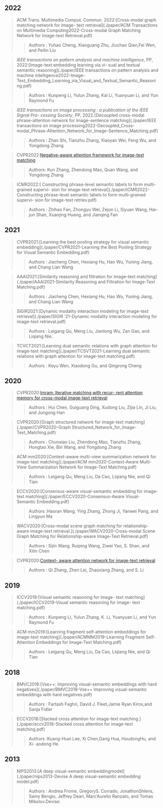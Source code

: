 ## 2022

> ACM Trans. Multimedia Comput. Commun. 2022:[Cross-modal graph matching network for image- text retrieval](./paper/ACM Transactions on Multimedia Computing2022-Cross-modal Graph Matching Network for Image-text Retrieval.pdf)
>
> > Authors : Yuhao Cheng, Xiaoguang Zhu, Jiuchao Qian,Fei Wen, and Peilin Liu

> *IEEE transactions on pattern* *analysis* *and* *machine* *intelligence*, PP, 2022:[Image-text embedding learning via vi- sual and textual semantic reasoning](./paper/IEEE transactions on pattern analysis and machine intelligence2022-Image-Text_Embedding_Learning_via_Visual_and_Textual_Semantic_Reasoning.pdf)
>
> > Authors : Kunpeng Li, Yulun Zhang, Kai Li, Yuanyuan Li, and Yun Raymond Fu

> *IEEE* *transactions* *on image processing :* *a publication of the IEEE Signal Pro- cessing Society*, PP, 2022.[Decoupled cross-modal phrase-attention network for image-sentence matching](./paper/IEEE transactions on image processing2022-Decoupled_Cross-modal_Phrase-Attention_Network_for_Image-Sentence_Matching.pdf)
>
> > Authors : Zhan Shi, Tianzhu Zhang, Xiaoyan Wei, Feng Wu, and Yongdong Zhang

> CVPR2022:[Negative-aware attention framework for image-text matching](./paper/CVPR_2022_paper_Negative-Aware_Attention_Framework_for_Image-Text_Matching.pdf)
>
> > Authors: Kun Zhang, Zhendong Mao, Quan Wang, and Yongdong Zhang

> ICMR2022:[ Constructing phrase-level semantic labels to form multi-grained supervi- sion for image-text retrieval](./paper/ICMR2022-Constructing phrase-level semantic labels to form multi-grained supervi- sion for image-text retriev.pdf)
>
> > Authors : Zhihao Fan, Zhongyu Wei, Zejun Li, Siyuan Wang, Hai- jun Shan, Xuanjing Huang, and Jianqing Fan

## 2021

> CVPR2021:[Learning the best pooling strategy for visual semantic embedding](./paper/CVPR2021-Learning the Best Pooling Strategy for Visual Semantic Embedding.pdf)
>
> > Authors : Jiacheng Chen, Hexiang Hu, Hao Wu, Yuning Jiang, and Chang Lian Wang

> AAAI2021:[Similarity reasoning and filtration for image-text matching](./paper/AAAI2021-Similarity Reasoning and Filtration for Image-Text Matching.pdf)
>
> > Authors : Jiacheng Chen, Hexiang Hu, Hao Wu, Yuning Jiang, and Chang Lian Wang

> SIGIR2021:[Dynamic modality interaction modeling for image-text retrieval](./paper/SIGIR ’21-Dynamic modality interaction modeling for image-text retrieval.pdf)
>
> > Authors : Leigang Qu, Meng Liu, Jianlong Wu, Zan Gao, and Liqiang Nie. 

> TCVCT2021:[Learning dual semantic relations with graph attention for image-text matching](./paper/TCSVT2021-Learning dual semantic relations with graph attention for image-text matching.pdf)
>
> > Authors : Keyu Wen, Xiaodong Gu, and Qingrong Cheng

## 2020

> CVPR2020:[Imram: Iterative matching with recur- rent attention memory for cross-modal image-text retrieval](./paper/CVPR2020-Imram-Iterative_matching_with_recurrent_attention_memory_for_cross-modal_image-text_retrieval.pdf)
>
> > Authors : Hui Chen, Guiguang Ding, Xudong Liu, Zijia Lin, Ji Liu, and Jungong Han

> CVPR2020:[Graph structured network for image-text matching](./paper/CVPR2020-Graph Structured_Network_for_Image-Text_Matching.pdf)
>
> > Authors : Chunxiao Liu, Zhendong Mao, Tianzhu Zhang, Hongtao Xie, Bin Wang, and Yongdong Zhang

> ACM mm2020:[Context-aware multi-view summarization network for image-text matching](./paper/ACM mm2020-Context-Aware Multi-View Summarization Network for Image-Text Matching.pdf)
>
> > Authors : Leigang Qu, Meng Liu, Da Cao, Liqiang Nie, and Qi Tian

> ECCV2020:[Consensus-aware visual-semantic embedding for image-text matching](./paper/ECCV2020-Consensus-Aware Visual-Semantic Embedding.pdf)
>
> > Authors :Haoran Wang, Ying Zhang, Zhong Ji, Yanwei Pang, and Lingyun Ma

> WACV2020:[Cross-modal scene graph matching for relationship- aware image-text retrieval.](./paper/WACV2020-Cross-modal Scene Graph Matching for Relationship-aware Image-Text Retrieval.pdf)
>
> > Authors : Sijin Wang, Ruiping Wang, Ziwei Yao, S. Shan, and Xilin Chen

> CVPR2020:[Context- aware attention network for image-text retrieval](./paper/CVPR_2020-context-Aware_Attention_Network_for_Image-Text_Retrieval.pdf)
>
> > Authors : Qi Zhang, Zhen Lei, Zhaoxiang Zhang, and S. Li

## 2019

> ICCV2019:[Visual semantic reasoning for image- text matching](./paper/ICCV2019-Visual semantic reasoning for image- text matching.pdf)
>
> > Authors : Kunpeng Li, Yulun Zhang, K. Li, Yuanyuan Li, and Yun Raymond Fu

> ACM mm2019:[Learning fragment self-attention embeddings for image-text matching](./paper/ACMMM2019-Learning Fragment Self-Attention Embeddings for Image-Text Matching.pdf)
>
> > Authors : Leigang Qu, Meng Liu, Da Cao, Liqiang Nie, and Qi Tian

## 2018

> BMVC2018:[Vse++: Improving visual-semantic embeddings with hard negatives](./paper/BMVC2018-Vse++ Improving visual-semantic embeddings with hard negatives.pdf)
>
> > Authors : Fartash Faghri, David J. Fleet,Jamie Ryan Kiros,and Sanja Fidler

> ECCV2018:[Stacked cross attention for image-text matching.](./paper/eccv2018-Stacked cross attention for image-text matching.pdf)
>
> > Authors :Kuang-Huei Lee, Xi Chen,Gang Hua, HoudongHu, and Xi- aodong He.

## 2013

> NIPS2013:[A deep visual-semantic embeddingmodel](./paper/nips2013-Devise A deep visual-semantic embedding model.pdf)
>
> > Authors : Andrea Frome, GregoryS. Corrado, JonathonShlens, Samy Bengio, Jeffrey Dean, Marc’Aurelio Ranzato, and Tomas Mikolov.Devise:

